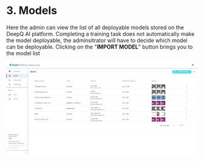 # 3. Models

Here the admin can view the list of all deployable models stored on the DeepQ AI platform. Completing a training task does not automatically make the model deployable, the adminsitrator will have to decide which model can be deployable. Clicking on the "**IMPORT MODEL**" button brings you to the model list



![Deployable model list of DeepQ AI platform](<../.gitbook/assets/image (1) (1).png>)







